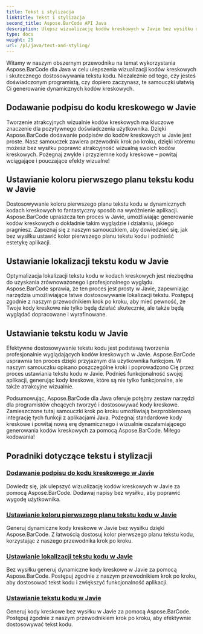 ```yaml
---
title: Tekst i stylizacja
linktitle: Tekst i stylizacja
second_title: Aspose.BarCode API Java
description: Ulepsz wizualizację kodów kreskowych w Javie bez wysiłku dzięki Aspose.BarCode. Dowiedz się, jak dodawać napisy, aby poprawić wygodę użytkownika. Dostosuj tekst kodu w dynamicznych kodach kreskowych.
type: docs
weight: 25
url: /pl/java/text-and-styling/
---
```


Witamy w naszym obszernym przewodniku na temat wykorzystania Aspose.BarCode dla Java w celu ulepszenia wizualizacji kodów kreskowych i skutecznego dostosowywania tekstu kodu. Niezależnie od tego, czy jesteś doświadczonym programistą, czy dopiero zaczynasz, te samouczki ułatwią Ci generowanie dynamicznych kodów kreskowych.

## Dodawanie podpisu do kodu kreskowego w Javie

Tworzenie atrakcyjnych wizualnie kodów kreskowych ma kluczowe znaczenie dla pozytywnego doświadczenia użytkownika. Dzięki Aspose.BarCode dodawanie podpisów do kodów kreskowych w Javie jest proste. Nasz samouczek zawiera przewodnik krok po kroku, dzięki któremu możesz bez wysiłku poprawić atrakcyjność wizualną swoich kodów kreskowych. Pożegnaj zwykłe i przyziemne kody kreskowe – powitaj wciągające i pouczające efekty wizualne!

## Ustawianie koloru pierwszego planu tekstu kodu w Javie

Dostosowywanie koloru pierwszego planu tekstu kodu w dynamicznych kodach kreskowych to fantastyczny sposób na wyróżnienie aplikacji. Aspose.BarCode upraszcza ten proces w Javie, umożliwiając generowanie kodów kreskowych o dokładnie takim wyglądzie i działaniu, jakiego pragniesz. Zapoznaj się z naszym samouczkiem, aby dowiedzieć się, jak bez wysiłku ustawić kolor pierwszego planu tekstu kodu i podnieść estetykę aplikacji.

## Ustawianie lokalizacji tekstu kodu w Javie

Optymalizacja lokalizacji tekstu kodu w kodach kreskowych jest niezbędna do uzyskania zrównoważonego i profesjonalnego wyglądu. Aspose.BarCode sprawia, że ten proces jest prosty w Javie, zapewniając narzędzia umożliwiające łatwe dostosowywanie lokalizacji tekstu. Postępuj zgodnie z naszym przewodnikiem krok po kroku, aby mieć pewność, że Twoje kody kreskowe nie tylko będą działać skutecznie, ale także będą wyglądać dopracowane i wyrafinowane.

## Ustawianie tekstu kodu w Javie

Efektywne dostosowywanie tekstu kodu jest podstawą tworzenia profesjonalnie wyglądających kodów kreskowych w Javie. Aspose.BarCode usprawnia ten proces dzięki przyjaznym dla użytkownika funkcjom. W naszym samouczku opisano poszczególne kroki i poprowadzono Cię przez proces ustawiania tekstu kodu w Javie. Podnieś funkcjonalność swojej aplikacji, generując kody kreskowe, które są nie tylko funkcjonalne, ale także atrakcyjne wizualnie.

Podsumowując, Aspose.BarCode dla Java oferuje potężny zestaw narzędzi dla programistów chcących tworzyć i dostosowywać kody kreskowe. Zamieszczone tutaj samouczki krok po kroku umożliwiają bezproblemową integrację tych funkcji z aplikacjami Java. Pożegnaj standardowe kody kreskowe i powitaj nową erę dynamicznego i wizualnie oszałamiającego generowania kodów kreskowych za pomocą Aspose.BarCode. Miłego kodowania!

## Poradniki dotyczące tekstu i stylizacji
### [Dodawanie podpisu do kodu kreskowego w Javie](./adding-caption-barcode/)
Dowiedz się, jak ulepszyć wizualizację kodów kreskowych w Javie za pomocą Aspose.BarCode. Dodawaj napisy bez wysiłku, aby poprawić wygodę użytkownika.
### [Ustawianie koloru pierwszego planu tekstu kodu w Javie](./setting-code-text-foreground-color/)
Generuj dynamiczne kody kreskowe w Javie bez wysiłku dzięki Aspose.BarCode. Z łatwością dostosuj kolor pierwszego planu tekstu kodu, korzystając z naszego przewodnika krok po kroku.
### [Ustawianie lokalizacji tekstu kodu w Javie](./setting-code-text-location/)
Bez wysiłku generuj dynamiczne kody kreskowe w Javie za pomocą Aspose.BarCode. Postępuj zgodnie z naszym przewodnikiem krok po kroku, aby dostosować tekst kodu i zwiększyć funkcjonalność aplikacji.
### [Ustawianie tekstu kodu w Javie](./setting-code-text/)
Generuj kody kreskowe bez wysiłku w Javie za pomocą Aspose.BarCode. Postępuj zgodnie z naszym przewodnikiem krok po kroku, aby efektywnie dostosowywać tekst kodu.